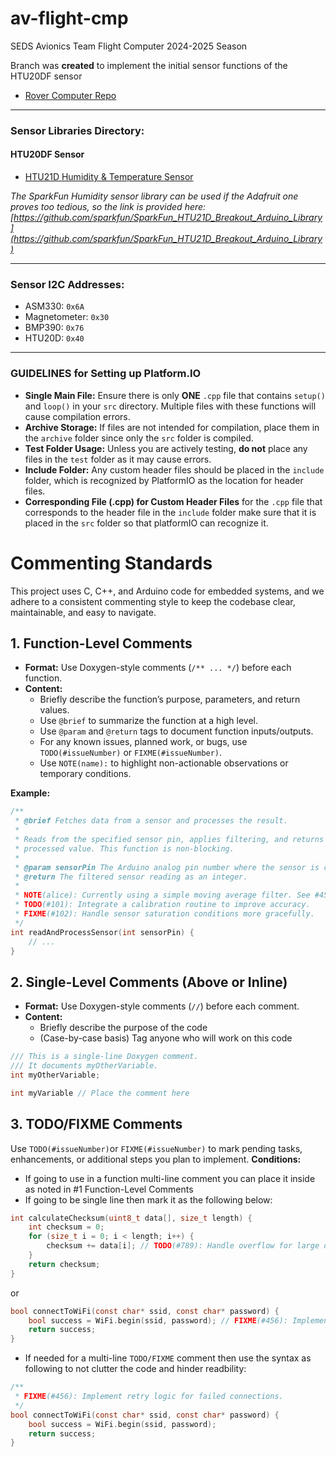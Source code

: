 # av-flight-cmp

SEDS Avionics Team Flight Computer 2024-2025 Season

Branch was **created** to implement the initial sensor functions of the HTU20DF sensor

- [Rover Computer Repo](https://github.com/erielC/av-rover-cmp/tree/main)

---

### Sensor Libraries Directory:

#### HTU20DF Sensor 
- [HTU21D Humidity & Temperature Sensor](https://github.com/adafruit/Adafruit_HTU21DF_Library/tree/master)

_The SparkFun Humidity sensor library can be used if the Adafruit one proves too tedious, so the link is provided here:  
[https://github.com/sparkfun/SparkFun_HTU21D_Breakout_Arduino_Library](https://github.com/sparkfun/SparkFun_HTU21D_Breakout_Arduino_Library)_

---

### Sensor I2C Addresses:

- ASM330: `0x6A`
- Magnetometer: `0x30`
- BMP390: `0x76`
- HTU20D: `0x40`

---

### GUIDELINES for Setting up Platform.IO

- **Single Main File:** Ensure there is only **ONE** `.cpp` file that contains `setup()` and `loop()` in your `src` directory. Multiple files with these functions will cause compilation errors.
- **Archive Storage:** If files are not intended for compilation, place them in the `archive` folder since only the `src` folder is compiled.
- **Test Folder Usage:** Unless you are actively testing, **do not** place any files in the `test` folder as it may cause errors.
- **Include Folder:** Any custom header files should be placed in the `include` folder, which is recognized by PlatformIO as the location for header files.
- **Corresponding File (.cpp) for Custom Header Files** for the `.cpp` file that corresponds to the header file in the `include` folder make sure that it is placed in the `src` folder so that platformIO can recognize it.

# Commenting Standards

This project uses C, C++, and Arduino code for embedded systems, and we adhere to a consistent commenting style to keep the codebase clear, maintainable, and easy to navigate.

## 1. Function-Level Comments

- **Format:** Use Doxygen-style comments (`/** ... */`) before each function.
- **Content:**
  - Briefly describe the function’s purpose, parameters, and return values.
  - Use `@brief` to summarize the function at a high level.
  - Use `@param` and `@return` tags to document function inputs/outputs.
  - For any known issues, planned work, or bugs, use `TODO(#issueNumber)` or `FIXME(#issueNumber)`.
  - Use `NOTE(name):` to highlight non-actionable observations or temporary conditions.

**Example:**

```c
/**
 * @brief Fetches data from a sensor and processes the result.
 *
 * Reads from the specified sensor pin, applies filtering, and returns the
 * processed value. This function is non-blocking.
 *
 * @param sensorPin The Arduino analog pin number where the sensor is connected.
 * @return The filtered sensor reading as an integer.
 *
 * NOTE(alice): Currently using a simple moving average filter. See #45 for a discussion on implementing a Kalman filter.
 * TODO(#101): Integrate a calibration routine to improve accuracy.
 * FIXME(#102): Handle sensor saturation conditions more gracefully.
 */
int readAndProcessSensor(int sensorPin) {
    // ...
}
```

## 2. Single-Level Comments (Above or Inline)

- **Format:** Use Doxygen-style comments (`//`) before each comment.
- **Content:**
  - Briefly describe the purpose of the code
  - (Case-by-case basis) Tag anyone who will work on this code

```c
/// This is a single-line Doxygen comment.
/// It documents myOtherVariable.
int myOtherVariable;
```

```c
int myVariable // Place the comment here
```

## 3. TODO/FIXME Comments

Use `TODO(#issueNumber)`or `FIXME(#issueNumber)` to mark pending tasks, enhancements, or additional steps you plan to implement.
**Conditions:**

- If going to use in a function multi-line comment you can place it inside as noted in #1 Function-Level Comments
- If going to be single line then mark it as the following below:

```c
int calculateChecksum(uint8_t data[], size_t length) {
    int checksum = 0;
    for (size_t i = 0; i < length; i++) {
        checksum += data[i]; // TODO(#789): Handle overflow for large data arrays.
    }
    return checksum;
}
```

or

```c
bool connectToWiFi(const char* ssid, const char* password) {
    bool success = WiFi.begin(ssid, password); // FIXME(#456): Implement retry logic for failed connections.
    return success;
}
```

- If needed for a multi-line `TODO/FIXME` comment then use the syntax as following to not clutter the code and hinder readbility:

```c
/**
 * FIXME(#456): Implement retry logic for failed connections.
 */
bool connectToWiFi(const char* ssid, const char* password) {
    bool success = WiFi.begin(ssid, password);
    return success;
}

```
